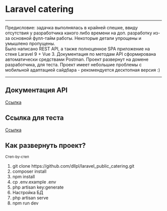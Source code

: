 <h1>Laravel catering</h1>
<hr>
<p>Предисловие: задачка выполнялась  в крайней спешке, ввиду отсутствия у разработчика какого либо времени на доп. разработку из-за основной фулл-тайм работы. Некоторые детали упрощены и умышлено пропущены.<br> 
Было написано REST API, а также полноценное SPA приложение на стеке Laravel 9 + Vue 3. Документация по методам API сформирована автоматически средствами Postman. Проект развернут на домене разработчика, для теста. Проект имеет небольшие проблемы с мобильной адаптацией сайдбара - рекомендуется десктопная версия :)
</p>
<hr>

<h2>Документация API</h2>
<a href='https://documenter.getpostman.com/view/14700873/2s8YzWTLu3' target='_blank'>Ссылка</a>

<h2>Ссылка для теста</h2>
<a href='https://laravel.scordata.ru' target='_blank'>Ссылка</a>


<h2>Как развернуть проект?</h2>
<small>Степ-by-степ</small>
<ol>
    <li>
        git clone https://github.com/dllpl/laravel_public_catering.git
    </li>
    <li>
        composer install
    </li>
    <li>
        npm install
    </li>
    <li>
        cp .env.example .env
    </li>
    <li>
        php artisan key:generate
    </li>
    <li>
        Настройка БД
    </li>
    <li>
        php artisan serve
    </li>
    <li>
        npm run dev
    </li>
</ol>

